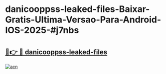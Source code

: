 # danicooppss-leaked-files-Baixar-Gratis-Ultima-Versao-Para-Android-IOS-2025-#j7nbs

# <h2><a href="https://ainizakaria.my?title=danicooppss-leaked-files&ref=24M">🔗👉 🔴 danicooppss-leaked-files</a></h2>

[![acn](https://github.com/user-attachments/assets/0f9c940e-d8b0-45ae-aac7-cd30a18b3e1c)](https://ainizakaria.my?title=danicooppss-leaked-files&ref=24M)


